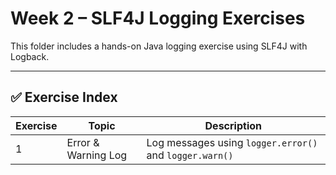 # Week 2 – SLF4J Logging Exercises

This folder includes a hands-on Java logging exercise using SLF4J with Logback.

---

## ✅ Exercise Index

| Exercise | Topic               | Description                                 |
|----------|---------------------|---------------------------------------------|
| 1        | Error & Warning Log | Log messages using `logger.error()` and `logger.warn()` |

